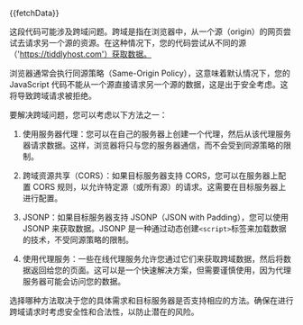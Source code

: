 {{fetchData}}

这段代码可能涉及跨域问题。跨域是指在浏览器中，从一个源（origin）的网页尝试去请求另一个源的资源。在这种情况下，您的代码尝试从不同的源（'https://tiddlyhost.com'）获取数据。

浏览器通常会执行同源策略（Same-Origin Policy），这意味着默认情况下，您的 JavaScript 代码不能从一个源直接请求另一个源的数据，这是出于安全考虑。这将导致跨域请求被拒绝。

要解决跨域问题，您可以考虑以下方法之一：

1. 使用服务器代理：您可以在自己的服务器上创建一个代理，然后从该代理服务器请求数据。这样，浏览器将只与您的服务器通信，而不会受到同源策略的限制。

2. 跨域资源共享（CORS）：如果目标服务器支持 CORS，您可以在服务器上配置 CORS 规则，以允许特定源（或所有源）的请求。这需要在目标服务器上进行配置。

3. JSONP：如果目标服务器支持 JSONP（JSON with Padding），您可以使用 JSONP 来获取数据。JSONP 是一种通过动态创建`<script>`标签来加载数据的技术，不受同源策略的限制。

4. 使用代理服务：一些在线代理服务允许您通过它们来获取跨域数据，然后将数据返回给您的页面。这可以是一个快速解决方案，但需要谨慎使用，因为代理服务器可能会访问您的数据。

选择哪种方法取决于您的具体需求和目标服务器是否支持相应的方法。确保在进行跨域请求时考虑安全性和合法性，以防止潜在的风险。